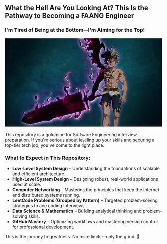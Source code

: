 ## What the Hell Are You Looking At? This Is the Pathway to Becoming a FAANG Engineer  

### I'm Tired of Being at the Bottom—I'm Aiming for the Top!  

![Asta - My Hero](https://github.com/sir-george2500/custome_images/blob/main/images/asta-my-hero.jpg)  

This repository is a goldmine for Software Engineering interview preparation. If you're serious about leveling up your skills and securing a top-tier tech job, you've come to the right place.  

### What to Expect in This Repository:  
- **Low-Level System Design** – Understanding the foundations of scalable and efficient architecture.  
- **High-Level System Design** – Designing robust, real-world applications used at scale.  
- **Computer Networking** – Mastering the principles that keep the internet and distributed systems running.  
- **LeetCode Problems (Grouped by Pattern)** – Targeted problem-solving strategies to ace coding interviews.  
- **Data Science & Mathematics** – Building analytical thinking and problem-solving skills.  
- **GitHub Mastery** – Optimizing workflows and mastering version control for professional development.  

This is the journey to greatness. No more limits—only the grind. 🚀


